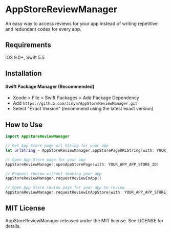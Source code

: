 # AppStoreReviewManager

An easy way to access reviews for your app instead of writing repetitive and redundant codes for every app.


## Requirements

iOS 9.0+, Swift 5.5


## Installation

#### Swift Package Manager (Recommended)

- Xcode >  File > Swift Packages > Add Package Dependency
- Add `https://github.com/Jinya/AppStoreReviewManager.git`
- Select "Exact Version" (recommend using the latest exact version)


## How to Use

```swift
import AppStoreReviewManager

// Get App Store page url String for your app
let urlString = AppStoreReviewManager.appStorePageURLString(with: YOUR_APP_APP_STORE_ID)

// Open App Store page for your app
AppStoreReviewManager.openAppStorePage(with: YOUR_APP_APP_STORE_ID)

// Request review without leaving your app
AppStoreReviewManager.requestReviewInApp()

// Open App Store review page for your app to review
AppStoreReviewManager.requestReviewInAppStore(with: YOUR_APP_APP_STORE_ID)
```


## MIT License 

AppStoreReviewManager released under the MIT license. See LICENSE for details.
